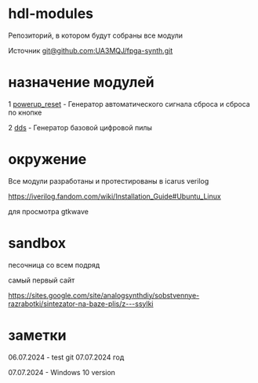 # hdl-modules

Репозиторий, в котором будут собраны все модули

Источник [git@github.com:UA3MQJ/fpga-synth.git](https://github.com/UA3MQJ/fpga-synth)

# назначение модулей
1 [powerup_reset](/powerup_reset/README.md)  - Генератор автоматического сигнала сброса и сброса по кнопке

2 [dds](/dds/README.md)  - Генератор базовой цифровой пилы

# окружение

Все модули разработаны и протестированы в icarus verilog

https://iverilog.fandom.com/wiki/Installation_Guide#Ubuntu_Linux

для просмотра gtkwave

# sandbox

песочница со всем подряд

самый первый сайт 

https://sites.google.com/site/analogsynthdiy/sobstvennye-razrabotki/sintezator-na-baze-plis/z---ssylki


# заметки

06.07.2024 - test git
07.07.2024 год

07.07.2024 - Windows 10 version
